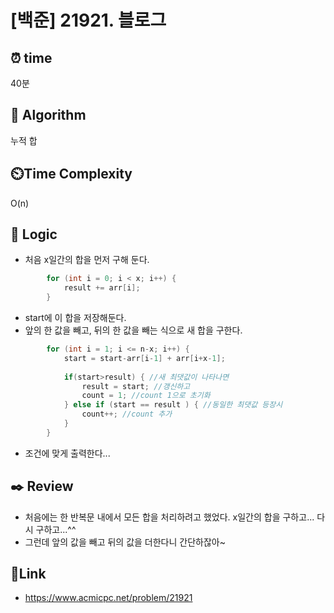 # [백준] 21921. 블로그 
 
## ⏰  **time**
40분 

## :pushpin: **Algorithm**
누적 합 

## ⏲️**Time Complexity**
O(n)

## :round_pushpin: **Logic**
- 처음 x일간의 합을 먼저 구해 둔다.
```java
		for (int i = 0; i < x; i++) {
			result += arr[i];
		}
```

- start에 이 합을 저장해둔다.
- 앞의 한 값을 빼고, 뒤의 한 값을 빼는 식으로 새 합을 구한다.
```java
		for (int i = 1; i <= n-x; i++) {
			start = start-arr[i-1] + arr[i+x-1];
			
			if(start>result) { //새 최댓값이 나타나면 
				result = start; //갱신하고 
				count = 1; //count 1으로 초기화 
			} else if (start == result ) { //동일한 최댓값 등장시 
				count++; //count 추가 
			}
		}
```

- 조건에 맞게 출력한다... 


## :black_nib: **Review**
- 처음에는 한 반복문 내에서 모든 합을 처리하려고 했었다. x일간의 합을 구하고... 다시 구하고...^^
- 그런데 앞의 값을 빼고 뒤의 값을 더한다니 간단하잖아~ 

## 📡**Link**
- https://www.acmicpc.net/problem/21921 

